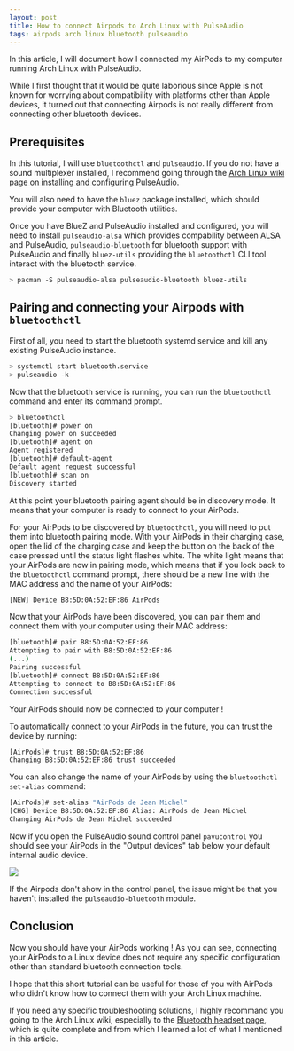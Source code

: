 ```yaml
---
layout: post
title: How to connect Airpods to Arch Linux with PulseAudio
tags: airpods arch linux bluetooth pulseaudio
---
```


In this article, I will document how I connected my AirPods to my computer running Arch Linux with PulseAudio.

While I first thought that it would be quite laborious since Apple is not known for worrying about compatibility with platforms other than Apple devices, it turned out that connecting Airpods is not really different from connecting other bluetooth devices.


## Prerequisites
In this tutorial, I will use `bluetoothctl` and `pulseaudio`. If you do not have a sound multiplexer installed, I recommend going through the [Arch Linux wiki page on installing and configuring PulseAudio](https://wiki.archlinux.org/index.php/PulseAudio).

You will also need to have the `bluez` package installed, which should provide your computer with Bluetooth utilities.

Once you have BlueZ and PulseAudio installed and configured, you will need to install `pulseaudio-alsa` which provides compability between ALSA and PulseAudio, `pulseaudio-bluetooth` for bluetooth support with PulseAudio and finally `bluez-utils` providing the `bluetoothctl` CLI tool interact with the bluetooth service.
```bash
> pacman -S pulseaudio-alsa pulseaudio-bluetooth bluez-utils
```

## Pairing and connecting your Airpods with `bluetoothctl`
First of all, you need to start the bluetooth systemd service and kill any existing PulseAudio instance.
```bash
> systemctl start bluetooth.service
> pulseaudio -k
```

Now that the bluetooth service is running, you can run the `bluetoothctl` command and enter its command prompt.

```bash
> bluetoothctl
[bluetooth]# power on
Changing power on succeeded
[bluetooth]# agent on
Agent registered
[bluetooth]# default-agent
Default agent request successful
[bluetooth]# scan on
Discovery started
```

At this point your bluetooth pairing agent should be in discovery mode. It means that your computer is ready to connect to your AirPods.

For your AirPods to be discovered by `bluetoothctl`, you will need to put them into bluetooth pairing mode. With your AirPods in their charging case, open the lid of the charging case and keep the button on the back of the case pressed until the status light flashes white. The white light means that your AirPods are now in pairing mode, which means that if you look back to the `bluetoothctl` command prompt, there should be a new line with the MAC address and the name of your AirPods:

```bash
[NEW] Device B8:5D:0A:52:EF:86 AirPods
```

Now that your AirPods have been discovered, you can pair them and connect them with your computer using their MAC address:

```bash
[bluetooth]# pair B8:5D:0A:52:EF:86
Attempting to pair with B8:5D:0A:52:EF:86
(...)
Pairing successful
[bluetooth]# connect B8:5D:0A:52:EF:86
Attempting to connect to B8:5D:0A:52:EF:86
Connection successful
```
Your AirPods should now be connected to your computer !

To automatically connect to your AirPods in the future, you can trust the device by running:

```bash
[AirPods]# trust B8:5D:0A:52:EF:86
Changing B8:5D:0A:52:EF:86 trust succeeded
```

You can also change the name of your AirPods by using the `bluetoothctl set-alias` command:

```bash
[AirPods]# set-alias "AirPods de Jean Michel"
[CHG] Device B8:5D:0A:52:EF:86 Alias: AirPods de Jean Michel
Changing AirPods de Jean Michel succeeded
```

Now if you open the PulseAudio sound control panel `pavucontrol` you should see your AirPods in the "Output devices" tab below your default internal audio device.

![](images/airpods01.png)

If the Airpods don't show in the control panel, the issue might be that you haven't installed the `pulseaudio-bluetooth` module.

## Conclusion

Now you should have your AirPods working ! As you can see, connecting your AirPods to a Linux device does not require any specific configuration other than standard bluetooth connection tools.

I hope that this short tutorial can be useful for those of you with AirPods who didn't know how to connect them with your Arch Linux machine.

If you need any specific troubleshooting solutions, I highly recommand you going to the Arch Linux wiki, especially to the [Bluetooth headset page](https://wiki.archlinux.org/index.php/Bluetooth_headset), which is quite complete and from which I learned a lot of what I mentioned in this article.
